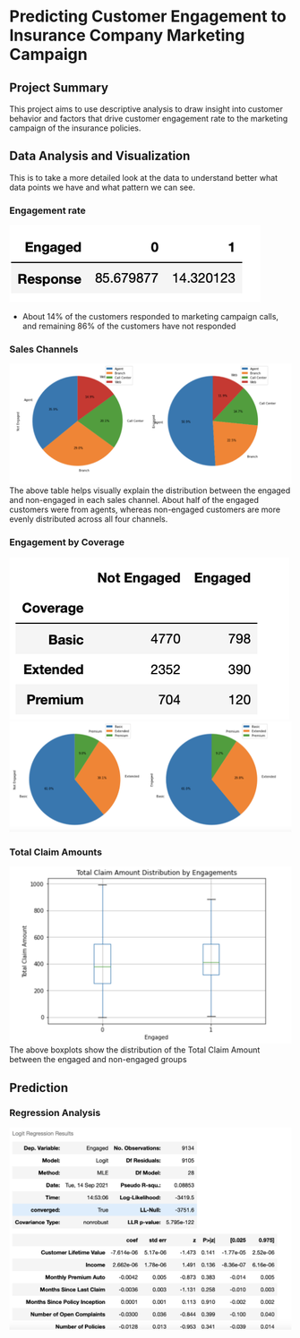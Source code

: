 # Predicting Customer Engagement to Insurance Company Marketing Campaign
## Project Summary
This project aims to use descriptive analysis to draw insight into customer behavior and factors that drive customer engagement rate to the marketing campaign of the insurance policies. 
## Data Analysis and Visualization
This is to take a more detailed look at the data to understand better what data points we have and what pattern we can see.
### Engagement rate
![engagement.png](engagement.png)
- About 14% of the customers responded to marketing campaign calls, and remaining 86% of the customers have not responded

### Sales Channels
![channels.png](channels.png)
The above table helps visually explain the distribution between the engaged and non-engaged in each sales channel. About half of the engaged customers were from agents, whereas non-engaged customers are more evenly distributed across all four channels.
### Engagement by Coverage
![engaged1.png](engaged1.png)
![engaged2.png](engaged2.png)


### Total Claim Amounts
![claims.png](claims.png)
The above boxplots show the distribution of the Total Claim Amount between the engaged and non-engaged groups
## Prediction
### Regression Analysis
![regression.png](regression.png)

